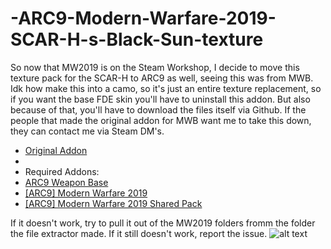 # -ARC9-Modern-Warfare-2019-SCAR-H-s-Black-Sun-texture
So now that MW2019 is on the Steam Workshop, I decide to move this texture pack for the SCAR-H to ARC9 as well, seeing this was from MWB. Idk how make this into a camo, so it's just an entire texture replacement, so if you want the base FDE skin you'll have to uninstall this addon. But also because of that, you'll have to download the files itself via Github. If the people that made the original addon for MWB want me to take this down, they can contact me via Steam DM's.

- [Original Addon](https://steamcommunity.com/sharedfiles/filedetails/?id=2901734942)
- 
- Required Addons:
- [ARC9 Weapon Base](https://steamcommunity.com/sharedfiles/filedetails/?id=2910505837)
- [[ARC9] Modern Warfare 2019](https://steamcommunity.com/sharedfiles/filedetails/?id=3258297368)
- [[ARC9] Modern Warfare 2019 Shared Pack](https://steamcommunity.com/sharedfiles/filedetails/?id=3258299652)

If it doesn't work, try to pull it out of the MW2019 folders fromm the folder the file extractor made. If it still doesn't work, report the issue.
![alt text](https://github.com/Error4-22/-ARC9-Modern-Warfare-2019-SCAR-H-s-Black-Sun-texture/edit/main/reload.gif?raw=true)
